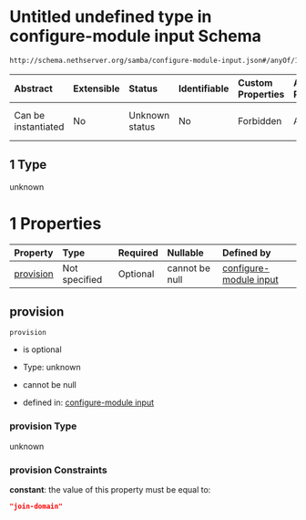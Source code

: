 # Untitled undefined type in configure-module input Schema

```txt
http://schema.nethserver.org/samba/configure-module-input.json#/anyOf/1
```



| Abstract            | Extensible | Status         | Identifiable | Custom Properties | Additional Properties | Access Restrictions | Defined In                                                                                |
| :------------------ | :--------- | :------------- | :----------- | :---------------- | :-------------------- | :------------------ | :---------------------------------------------------------------------------------------- |
| Can be instantiated | No         | Unknown status | No           | Forbidden         | Allowed               | none                | [configure-module-input.json\*](samba/configure-module-input.json "open original schema") |

## 1 Type

unknown

# 1 Properties

| Property                | Type          | Required | Nullable       | Defined by                                                                                                                                                                      |
| :---------------------- | :------------ | :------- | :------------- | :------------------------------------------------------------------------------------------------------------------------------------------------------------------------------ |
| [provision](#provision) | Not specified | Optional | cannot be null | [configure-module input](configure-module-input-anyof-1-properties-provision.md "http://schema.nethserver.org/samba/configure-module-input.json#/anyOf/1/properties/provision") |

## provision



`provision`

*   is optional

*   Type: unknown

*   cannot be null

*   defined in: [configure-module input](configure-module-input-anyof-1-properties-provision.md "http://schema.nethserver.org/samba/configure-module-input.json#/anyOf/1/properties/provision")

### provision Type

unknown

### provision Constraints

**constant**: the value of this property must be equal to:

```json
"join-domain"
```
